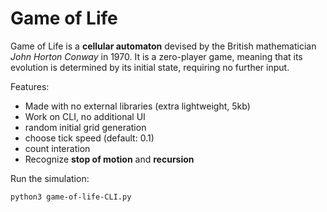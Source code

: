 # Game of Life
Game of Life is a **cellular automaton** devised by the British mathematician *John Horton Conway* in 1970.
It is a zero-player game, meaning that its evolution is determined by its initial state, requiring no further input.

Features:
- Made with no external libraries (extra lightweight, 5kb)
- Work on CLI, no additional UI
- random initial grid generation
- choose tick speed (default: 0.1)
- count interation
- Recognize **stop of motion** and **recursion**

Run the simulation:
```
python3 game-of-life-CLI.py
```